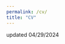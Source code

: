 ```yaml
---
permalink: /cv/
title: "CV"
---
```

<object data="/assets/images/EST_CV_2024.pdf" width="500" height="500" type='application/pdf'></object>
updated 04/29/2024
